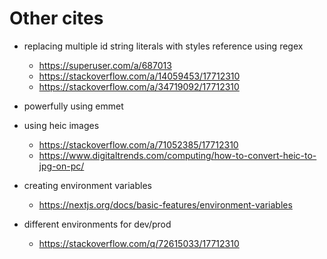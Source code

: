 # Other cites

- replacing multiple id string literals with styles reference using regex
    - https://superuser.com/a/687013
    - https://stackoverflow.com/a/14059453/17712310
    - https://stackoverflow.com/a/34719092/17712310


- powerfully using emmet


- using heic images
    - https://stackoverflow.com/a/71052385/17712310
    - https://www.digitaltrends.com/computing/how-to-convert-heic-to-jpg-on-pc/


- creating environment variables
    - https://nextjs.org/docs/basic-features/environment-variables


- different environments for dev/prod
    - https://stackoverflow.com/q/72615033/17712310
